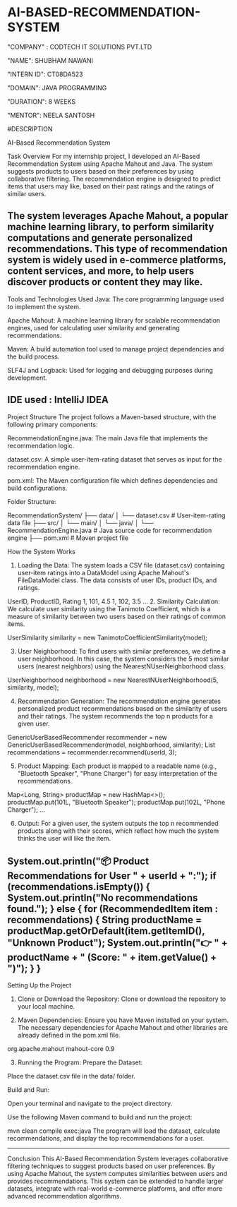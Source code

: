 # AI-BASED-RECOMMENDATION-SYSTEM

"COMPANY" : CODTECH IT SOLUTIONS PVT.LTD

"NAME": SHUBHAM NAWANI

"INTERN ID": CT08DA523

"DOMAIN": JAVA PROGRAMMING

"DURATION": 8 WEEKS

"MENTOR": NEELA SANTOSH

#DESCRIPTION

AI-Based Recommendation System

Task Overview
For my internship project, I developed an AI-Based Recommendation System using Apache Mahout and Java. The system suggests products to users based on their preferences by using collaborative filtering. The recommendation engine is designed to predict items that users may like, based on their past ratings and the ratings of similar users.

The system leverages Apache Mahout, a popular machine learning library, to perform similarity computations and generate personalized recommendations. This type of recommendation system is widely used in e-commerce platforms, content services, and more, to help users discover products or content they may like.
-----------------------------------------------------------------------------------------------------------------------------------------------------------------------------------------------------------------------------------------------------------------------------
Tools and Technologies Used
Java: The core programming language used to implement the system.

Apache Mahout: A machine learning library for scalable recommendation engines, used for calculating user similarity and generating recommendations.

Maven: A build automation tool used to manage project dependencies and the build process.

SLF4J and Logback: Used for logging and debugging purposes during development.

IDE used : IntelliJ IDEA
-----------------------------------------------------------------------------------------------------------------------------------------------------------------------------------------------------------------------------------------------------------------------------
Project Structure
The project follows a Maven-based structure, with the following primary components:

RecommendationEngine.java: The main Java file that implements the recommendation logic.

dataset.csv: A simple user-item-rating dataset that serves as input for the recommendation engine.

pom.xml: The Maven configuration file which defines dependencies and build configurations.

Folder Structure:

RecommendationSystem/
├── data/
│   └── dataset.csv         # User-item-rating data file
├── src/
│   └── main/
│       └── java/
│           └── RecommendationEngine.java   # Java source code for recommendation engine
├── pom.xml                 # Maven project file

How the System Works
1. Loading the Data:
The system loads a CSV file (dataset.csv) containing user-item ratings into a DataModel using Apache Mahout's FileDataModel class. The data consists of user IDs, product IDs, and ratings.

UserID, ProductID, Rating
1, 101, 4.5
1, 102, 3.5
...
2. Similarity Calculation:
We calculate user similarity using the Tanimoto Coefficient, which is a measure of similarity between two users based on their ratings of common items.

UserSimilarity similarity = new TanimotoCoefficientSimilarity(model);

3. User Neighborhood:
To find users with similar preferences, we define a user neighborhood. In this case, the system considers the 5 most similar users (nearest neighbors) using the NearestNUserNeighborhood class.

UserNeighborhood neighborhood = new NearestNUserNeighborhood(5, similarity, model);

4. Recommendation Generation:
The recommendation engine generates personalized product recommendations based on the similarity of users and their ratings. The system recommends the top n products for a given user.

GenericUserBasedRecommender recommender = new GenericUserBasedRecommender(model, neighborhood, similarity);
List<RecommendedItem> recommendations = recommender.recommend(userId, 3);

5. Product Mapping:
Each product is mapped to a readable name (e.g., "Bluetooth Speaker", "Phone Charger") for easy interpretation of the recommendations.

Map<Long, String> productMap = new HashMap<>();
productMap.put(101L, "Bluetooth Speaker");
productMap.put(102L, "Phone Charger");
...

6. Output:
For a given user, the system outputs the top n recommended products along with their scores, which reflect how much the system thinks the user will like the item.


System.out.println("📦 Product Recommendations for User " + userId + ":");
if (recommendations.isEmpty()) {
    System.out.println("No recommendations found.");
} else {
    for (RecommendedItem item : recommendations) {
        String productName = productMap.getOrDefault(item.getItemID(), "Unknown Product");
        System.out.println("👉 " + productName + " (Score: " + item.getValue() + ")");
    }
}
-----------------------------------------------------------------------------------------------------------------------------------------------------------------------------------------------------------------------------------------------------------------------------
Setting Up the Project
1. Clone or Download the Repository:
Clone or download the repository to your local machine.

2. Maven Dependencies:
Ensure you have Maven installed on your system. The necessary dependencies for Apache Mahout and other libraries are already defined in the pom.xml file.



<dependency>
  <groupId>org.apache.mahout</groupId>
  <artifactId>mahout-core</artifactId>
  <version>0.9</version>
</dependency>

3. Running the Program:
Prepare the Dataset:

Place the dataset.csv file in the data/ folder.

Build and Run:

Open your terminal and navigate to the project directory.

Use the following Maven command to build and run the project:



mvn clean compile exec:java
The program will load the dataset, calculate recommendations, and display the top recommendations for a user.


-----------------------------------------------------------------------------------------------------------------------------------------------------------------------------------------------------------------------------------------------------------------------------
Conclusion
This AI-Based Recommendation System leverages collaborative filtering techniques to suggest products based on user preferences. By using Apache Mahout, the system computes similarities between users and provides recommendations. This system can be extended to handle larger datasets, integrate with real-world e-commerce platforms, and offer more advanced recommendation algorithms.
